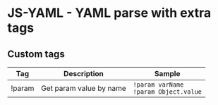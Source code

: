 # JS-YAML - YAML parse with extra tags

## Custom tags

| Tag | Description | Sample | 
| --- | ----------- | ------ |
| !param | Get param value by name | `!param varName`<br>`!param Object.value`